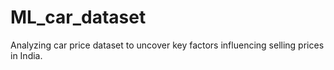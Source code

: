 # ML_car_dataset
Analyzing car price dataset to uncover key factors influencing selling prices in India.
